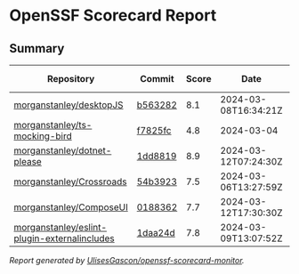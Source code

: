# OpenSSF Scorecard Report

## Summary

| Repository | Commit | Score | Date | Score Delta | Report | StepSecurity |
| -- | -- | -- | -- | -- | -- | -- |
| [morganstanley/desktopJS](https://github.com/morganstanley/desktopJS) | [b563282](https://github.com/morganstanley/desktopJS/commit/b563282d6ea20476c45633e772c6604fc38a5bbc) | 8.1 | 2024-03-08T16:34:21Z | 0 / [Details](https://kooltheba.github.io/openssf-scorecard-api-visualizer/#/projects/github.com/morganstanley/desktopJS/compare/b563282d6ea20476c45633e772c6604fc38a5bbc/b563282d6ea20476c45633e772c6604fc38a5bbc) | [View](https://kooltheba.github.io/openssf-scorecard-api-visualizer/#/projects/github.com/morganstanley/desktopJS/commit/b563282d6ea20476c45633e772c6604fc38a5bbc) | [Fix it](https://app.stepsecurity.io/securerepo?repo=morganstanley/desktopJS) |
| [morganstanley/ts-mocking-bird](https://github.com/morganstanley/ts-mocking-bird) | [f7825fc](https://github.com/morganstanley/ts-mocking-bird/commit/f7825fcf2c1bf5de63bada4e6c890e5dbeb0ca22) | 4.8 | 2024-03-04 | 0 / [Details](https://kooltheba.github.io/openssf-scorecard-api-visualizer/#/projects/github.com/morganstanley/ts-mocking-bird/compare/f7825fcf2c1bf5de63bada4e6c890e5dbeb0ca22/f7825fcf2c1bf5de63bada4e6c890e5dbeb0ca22) | [View](https://kooltheba.github.io/openssf-scorecard-api-visualizer/#/projects/github.com/morganstanley/ts-mocking-bird/commit/f7825fcf2c1bf5de63bada4e6c890e5dbeb0ca22) | [Fix it](https://app.stepsecurity.io/securerepo?repo=morganstanley/ts-mocking-bird) |
| [morganstanley/dotnet-please](https://github.com/morganstanley/dotnet-please) | [1dd8819](https://github.com/morganstanley/dotnet-please/commit/1dd88194617baf392d45a23e3723a8be9fd7c1d3) | 8.9 | 2024-03-12T07:24:30Z | 0 / [Details](https://kooltheba.github.io/openssf-scorecard-api-visualizer/#/projects/github.com/morganstanley/dotnet-please/compare/1dd88194617baf392d45a23e3723a8be9fd7c1d3/1dd88194617baf392d45a23e3723a8be9fd7c1d3) | [View](https://kooltheba.github.io/openssf-scorecard-api-visualizer/#/projects/github.com/morganstanley/dotnet-please/commit/1dd88194617baf392d45a23e3723a8be9fd7c1d3) | [Fix it](https://app.stepsecurity.io/securerepo?repo=morganstanley/dotnet-please) |
| [morganstanley/Crossroads](https://github.com/morganstanley/Crossroads) | [54b3923](https://github.com/morganstanley/Crossroads/commit/54b3923fb58280a06c8da30409721e513fc877f8) | 7.5 | 2024-03-06T13:27:59Z | 0 / [Details](https://kooltheba.github.io/openssf-scorecard-api-visualizer/#/projects/github.com/morganstanley/Crossroads/compare/54b3923fb58280a06c8da30409721e513fc877f8/54b3923fb58280a06c8da30409721e513fc877f8) | [View](https://kooltheba.github.io/openssf-scorecard-api-visualizer/#/projects/github.com/morganstanley/Crossroads/commit/54b3923fb58280a06c8da30409721e513fc877f8) | [Fix it](https://app.stepsecurity.io/securerepo?repo=morganstanley/Crossroads) |
| [morganstanley/ComposeUI](https://github.com/morganstanley/ComposeUI) | [0188362](https://github.com/morganstanley/ComposeUI/commit/01883627a0f0d7d7f8d0247c2ae7917beabe1066) | 7.7 | 2024-03-12T17:30:30Z | 0.1 / [Details](https://kooltheba.github.io/openssf-scorecard-api-visualizer/#/projects/github.com/morganstanley/ComposeUI/compare/01883627a0f0d7d7f8d0247c2ae7917beabe1066/01883627a0f0d7d7f8d0247c2ae7917beabe1066) | [View](https://kooltheba.github.io/openssf-scorecard-api-visualizer/#/projects/github.com/morganstanley/ComposeUI/commit/01883627a0f0d7d7f8d0247c2ae7917beabe1066) | [Fix it](https://app.stepsecurity.io/securerepo?repo=morganstanley/ComposeUI) |
| [morganstanley/eslint-plugin-externalincludes](https://github.com/morganstanley/eslint-plugin-externalincludes) | [1daa24d](https://github.com/morganstanley/eslint-plugin-externalincludes/commit/1daa24d376075c08ff6c76142724cfc523026dfc) | 7.8 | 2024-03-09T13:07:52Z | 0 / [Details](https://kooltheba.github.io/openssf-scorecard-api-visualizer/#/projects/github.com/morganstanley/eslint-plugin-externalincludes/compare/1daa24d376075c08ff6c76142724cfc523026dfc/1daa24d376075c08ff6c76142724cfc523026dfc) | [View](https://kooltheba.github.io/openssf-scorecard-api-visualizer/#/projects/github.com/morganstanley/eslint-plugin-externalincludes/commit/1daa24d376075c08ff6c76142724cfc523026dfc) | [Fix it](https://app.stepsecurity.io/securerepo?repo=morganstanley/eslint-plugin-externalincludes) |

_Report generated by [UlisesGascon/openssf-scorecard-monitor](https://github.com/UlisesGascon/openssf-scorecard-monitor)._